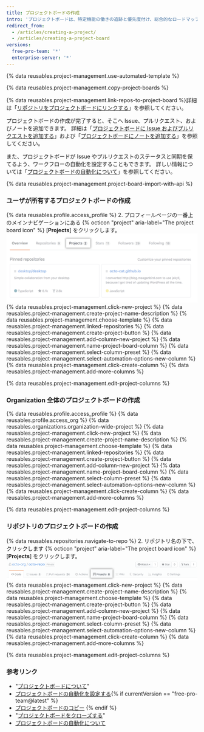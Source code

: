 ```yaml
---
title: プロジェクトボードの作成
intro: 'プロジェクトボードは、特定機能の働きの追跡と優先度付け、総合的なロードマップ、さらにはリリースチェックリストなど、ニーズを満たすカスタマイズワークフローを作成するために使用できます。'
redirect_from:
  - /articles/creating-a-project/
  - /articles/creating-a-project-board
versions:
  free-pro-team: '*'
  enterprise-server: '*'
---
```


{% data reusables.project-management.use-automated-template %}

{% data reusables.project-management.copy-project-boards %}

{% data reusables.project-management.link-repos-to-project-board %}詳細は「[リポジトリをプロジェクトボードにリンクする](/articles/linking-a-repository-to-a-project-board)」を参照してください。

プロジェクトボードの作成が完了すると、そこへ Issue、プルリクエスト、およびノートを追加できます。 詳細は「[プロジェクトボードに Issue およびプルリクエストを追加する](/articles/adding-issues-and-pull-requests-to-a-project-board)」および「[プロジェクトボードにノートを追加する](/articles/adding-notes-to-a-project-board)」を参照してください。

また、プロジェクトボードが Issue やプルリクエストのステータスと同期を保てるよう、ワークフローの自動化を設定することもできます。 詳しい情報については「[プロジェクトボードの自動化について](/articles/about-automation-for-project-boards)」を参照してください。

{% data reusables.project-management.project-board-import-with-api %}

### ユーザが所有するプロジェクトボードの作成

{% data reusables.profile.access_profile %}
2. プロフィールページの一番上のメインナビゲーションにある
{% octicon "project" aria-label="The project board icon" %} [**Projects**] をクリックします。
![プロジェクトタブ](/assets/images/help/projects/user-projects-tab.png)
{% data reusables.project-management.click-new-project %}
{% data reusables.project-management.create-project-name-description %}
{% data reusables.project-management.choose-template %}
{% data reusables.project-management.linked-repositories %}
{% data reusables.project-management.create-project-button %}
{% data reusables.project-management.add-column-new-project %}
{% data reusables.project-management.name-project-board-column %}
{% data reusables.project-management.select-column-preset %}
{% data reusables.project-management.select-automation-options-new-column %}
{% data reusables.project-management.click-create-column %}
{% data reusables.project-management.add-more-columns %}

{% data reusables.project-management.edit-project-columns %}

### Organization 全体のプロジェクトボードの作成

{% data reusables.profile.access_profile %}
{% data reusables.profile.access_org %}
{% data reusables.organizations.organization-wide-project %}
{% data reusables.project-management.click-new-project %}
{% data reusables.project-management.create-project-name-description %}
{% data reusables.project-management.choose-template %}
{% data reusables.project-management.linked-repositories %}
{% data reusables.project-management.create-project-button %}
{% data reusables.project-management.add-column-new-project %}
{% data reusables.project-management.name-project-board-column %}
{% data reusables.project-management.select-column-preset %}
{% data reusables.project-management.select-automation-options-new-column %}
{% data reusables.project-management.click-create-column %}
{% data reusables.project-management.add-more-columns %}

{% data reusables.project-management.edit-project-columns %}

### リポジトリのプロジェクトボードの作成

{% data reusables.repositories.navigate-to-repo %}
2. リポジトリ名の下で、クリックします
{% octicon "project" aria-label="The project board icon" %} [**Projects**] をクリックします。
![プロジェクトタブ](/assets/images/help/projects/repo-tabs-projects.png)
{% data reusables.project-management.click-new-project %}
{% data reusables.project-management.create-project-name-description %}
{% data reusables.project-management.choose-template %}
{% data reusables.project-management.create-project-button %}
{% data reusables.project-management.add-column-new-project %}
{% data reusables.project-management.name-project-board-column %}
{% data reusables.project-management.select-column-preset %}
{% data reusables.project-management.select-automation-options-new-column %}
{% data reusables.project-management.click-create-column %}
{% data reusables.project-management.add-more-columns %}

{% data reusables.project-management.edit-project-columns %}

### 参考リンク

- "[プロジェクトボードについて](/articles/about-project-boards)"
- [プロジェクトボードの自動化を設定する](/articles/editing-a-project-board){% if currentVersion == "free-pro-team@latest" %}
- [プロジェクトボードのコピー](/articles/copying-a-project-board)
{% endif %}
- "[プロジェクトボードをクローズする](/articles/closing-a-project-board)"
- [プロジェクトボードの自動化について](/articles/about-automation-for-project-boards)
